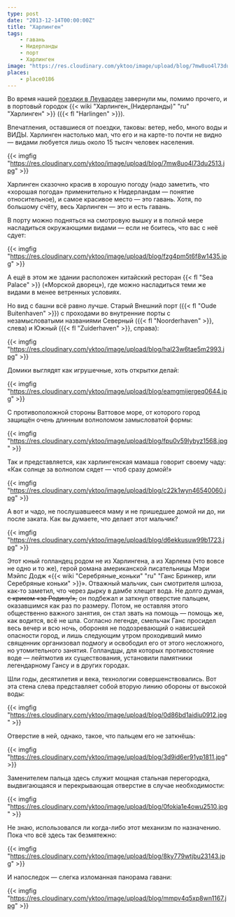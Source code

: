 ```yaml
---
type: post
date: "2013-12-14T00:00:00Z"
title: "Харлинген"
tags:
    - гавань
    - Нидерланды
    - порт
    - Харлинген
image: "https://res.cloudinary.com/yktoo/image/upload/blog/7mw8uo4l73du2513.jpg"
places:
    - place0186
---
```


Во время нашей [поездки в Леуварден](0205) завернули мы, помимо прочего, и в портовый городок {{< wiki "Харлинген_(Нидерланды)" "ru" "Харлинген" >}} ({{< fl "Harlingen" >}}).

Впечатления, оставшиеся от поездки, таковы: ветер, небо, много воды и ВИДЫ. Харлинген настолько мал, что его и на карте-то почти не видно — видами любуется лишь около 15 тысяч человек населения.

{{< imgfig "https://res.cloudinary.com/yktoo/image/upload/blog/7mw8uo4l73du2513.jpg" >}}

<!--more-->

Харлинген сказочно красив в хорошую погоду (надо заметить, что «хорошая погода» применительно к Нидерландам — понятие относительное), и самое красивое место — это гавань. Хотя, по большому счёту, весь Харлинген — это и есть гавань.

В порту можно подняться на смотровую вышку и в полной мере насладиться окружающими видами — если не боитесь, что вас с неё сдует:

{{< imgfig "https://res.cloudinary.com/yktoo/image/upload/blog/fzg4pm5t6f8w1435.jpg" >}}

А ещё в этом же здании расположен китайский ресторан {{< fl "Sea Palace" >}} («Морской дворец»), где можно насладиться теми же видами в менее ветренных условиях.

Но вид с башни всё равно лучше. Старый Внешний порт ({{< fl "Oude Buitenhaven" >}}) с проходами во внутренние порты с незамысловатыми названиями Северный ({{< fl "Noorderhaven" >}}, слева) и Южный ({{< fl "Zuiderhaven" >}}, справа):

{{< imgfig "https://res.cloudinary.com/yktoo/image/upload/blog/hal23w6tae5m2993.jpg" >}}

Домики выглядят как игрушечные, хоть открытки делай:

{{< imgfig "https://res.cloudinary.com/yktoo/image/upload/blog/eamgmijergeq0644.jpg" >}}

С противоположной стороны Ваттовое море, от которого город защищён очень длинным волноломом замысловатой формы:

{{< imgfig "https://res.cloudinary.com/yktoo/image/upload/blog/fpu0v59lybyz1568.jpg" >}}

Так и представляется, как харлингенская мамаша говорит своему чаду: «Как солнце за волнолом сядет — чтоб сразу домой!»

{{< imgfig "https://res.cloudinary.com/yktoo/image/upload/blog/c22k1wyn46540060.jpg" >}}

А вот и чадо, не послушавшееся маму и не пришедшее домой ни до, ни после заката. Как вы думаете, что делает этот мальчик?

{{< imgfig "https://res.cloudinary.com/yktoo/image/upload/blog/d6ekkusuw99b1723.jpg" >}}

Этот юный голландец родом не из Харлингена, а из Харлема (что вовсе не одно и то же), герой романа американской писательницы Мэри Мэйпс Додж «{{< wiki "Серебряные_коньки" "ru" "Ганс Бринкер, или Серебряные коньки" >}}». Отважный мальчик, сын смотрителя шлюза, как-то заметил, что через дырку в дамбе хлещет вода. Не долго думая, ~~с криком «за Родину!»,~~ он подбежал и заткнул отверстие пальцем, оказавшимся как раз по размеру. Потом, не оставляя этого общественно важного занятия, он стал звать на помощь — помощь же, как водится, всё не шла. Согласно легенде, смельчак Ганс просидел весь вечер и всю ночь, обороняя не подозревающий о нависшей опасности город, и лишь следующим утром проходивший мимо священник организовал подмогу и освободил его от этого несложного, но утомительного занятия. Голландцы, для которых противостояние воде — лейтмотив их существования, установили памятники легендарному Гансу и в других городах.

Шли годы, десятилетия и века, технологии совершенствовались. Вот эта стена слева представляет собой вторую линию обороны от высокой воды:

{{< imgfig "https://res.cloudinary.com/yktoo/image/upload/blog/0d86bd1aidiu0912.jpg" >}}

Отверстие в ней, однако, такое, что пальцем его не заткнёшь:

{{< imgfig "https://res.cloudinary.com/yktoo/image/upload/blog/3d9id6er91yp1811.jpg" >}}

Заменителем пальца здесь служит мощная стальная перегородка, выдвигающаяся и перекрывающая отверстие в случае необходимости:

{{< imgfig "https://res.cloudinary.com/yktoo/image/upload/blog/0fokia1e4owu2510.jpg" >}}

Не знаю, использовался ли когда-либо этот механизм по назначению. Пока что всё здесь так безмятежно:

{{< imgfig "https://res.cloudinary.com/yktoo/image/upload/blog/8ky779wtjbu23143.jpg" >}}

И напоследок — слегка изломанная панорама гавани:

{{< imgfig "https://res.cloudinary.com/yktoo/image/upload/blog/mmpv4q5xp8wn1167.jpg" >}}

